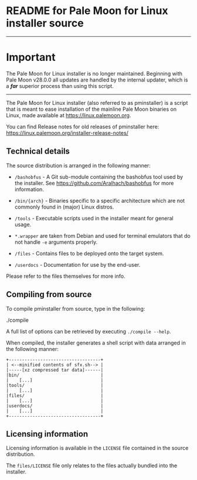 # README for Pale Moon for Linux installer source

---

# Important

The Pale Moon for Linux installer is no longer maintained. Beginning with Pale Moon v28.0.0 all updates are handled by the internal updater, which is a __*far*__ superior process than using this script.

---

The Pale Moon for Linux installer (also referred to as pminstaller) is a script that is meant
to ease installation of the mainline Pale Moon binaries on Linux, made available at https://linux.palemoon.org.

You can find Release notes for old releases of pminstaller here: https://linux.palemoon.org/installer-release-notes/

## Technical details

The source distribution is arranged in the following manner:

- `/bashobfus` - A Git sub-module containing the bashobfus tool used by the installer.
See https://github.com/Aralhach/bashobfus for more information.

- `/bin/{arch}` - Binaries specific to a specific architecture which are not
commonly found in (major) Linux distros.

- `/tools` - Executable scripts used in the installer meant for general usage.

- `*.wrapper` are taken from Debian and used for terminal emulators that do not
  handle `-e` arguments properly.

- `/files` - Contains files to be deployed onto the target system.

- `/userdocs` - Documentation for use by the end-user.

Please refer to the files themselves for more info.

## Compiling from source

To compile pminstaller from source, type in the following:

  ./compile

A full list of options can be retrieved by executing `./compile --help`.

When compiled, the installer generates a shell script with data arranged in the
following manner:

    +-----------------------------------+
    | <--minified contents of sfx.sh--> |
    |-----[xz compressed tar data]------|
    |bin/                               |
    |    [...]                          |
    |tools/                             |
    |    [...]                          |
    |files/                             |
    |    [...]                          |
    |userdocs/                          |
    |    [...]                          |
    +-----------------------------------+

## Licensing information

Licensing information is available in the `LICENSE` file contained in the source
distribution.

The `files/LICENSE` file only relates to the files actually bundled into the installer.
